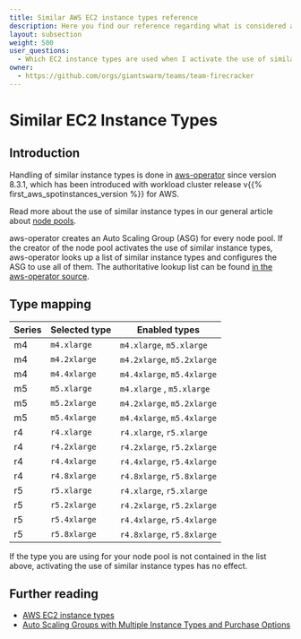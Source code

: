 ```yaml
---
title: Similar AWS EC2 instance types reference
description: Here you find our reference regarding what is considered a similar instance type.
layout: subsection
weight: 500
user_questions:
  - Which EC2 instance types are used when I activate the use of similar instance types for a node pool?
owner:
  - https://github.com/orgs/giantswarm/teams/team-firecracker
---
```


# Similar EC2 Instance Types

## Introduction

Handling of similar instance types is done in [aws-operator](https://github.com/giantswarm/aws-operator) since version 8.3.1, which has been introduced with workload cluster release v{{% first_aws_spotinstances_version %}} for AWS.

Read more about the use of similar instance types in our general article about [node pools](/basics/nodepools/#similar-instance-types).

aws-operator creates an Auto Scaling Group (ASG) for every node pool. If the creator of the node pool activates the use of similar instance types, aws-operator looks up a list of similar instance types and configures the ASG to use all of them. The authoritative lookup list can be found [in the aws-operator source](https://github.com/giantswarm/aws-operator/blob/3ac1cff06b11f73cc5b0491cf3c139714552e7ce/service/controller/key/machine_deployment.go).

## Type mapping

| Series | Selected type | Enabled types              |
|--------|---------------|----------------------------|
| m4     | `m4.xlarge`   | `m4.xlarge`, `m5.xlarge`   |
| m4     | `m4.2xlarge`  | `m4.2xlarge`, `m5.2xlarge` |
| m4     | `m4.4xlarge`  | `m4.4xlarge`, `m5.4xlarge` |
| m5     | `m5.xlarge`   | `m4.xlarge` , `m5.xlarge`  |
| m5     | `m5.2xlarge`  | `m4.2xlarge`, `m5.2xlarge` |
| m5     | `m5.4xlarge`  | `m4.4xlarge`, `m5.4xlarge` |
| r4     | `r4.xlarge`   | `r4.xlarge`, `r5.xlarge`   |
| r4     | `r4.2xlarge`  | `r4.2xlarge`, `r5.2xlarge` |
| r4     | `r4.4xlarge`  | `r4.4xlarge`, `r5.4xlarge` |
| r4     | `r4.8xlarge`  | `r4.8xlarge`, `r5.8xlarge` |
| r5     | `r5.xlarge`   | `r4.xlarge`, `r5.xlarge`   |
| r5     | `r5.2xlarge`  | `r4.2xlarge`, `r5.2xlarge` |
| r5     | `r5.4xlarge`  | `r4.4xlarge`, `r5.4xlarge` |
| r5     | `r5.8xlarge`  | `r4.8xlarge`, `r5.8xlarge` |

If the type you are using for your node pool is not contained in the list above, activating the use of similar instance types has no effect.

## Further reading

- [AWS EC2 instance types](https://aws.amazon.com/ec2/instance-types/)
- [Auto Scaling Groups with Multiple Instance Types and Purchase Options](https://docs.aws.amazon.com/autoscaling/ec2/userguide/asg-purchase-options.html)
